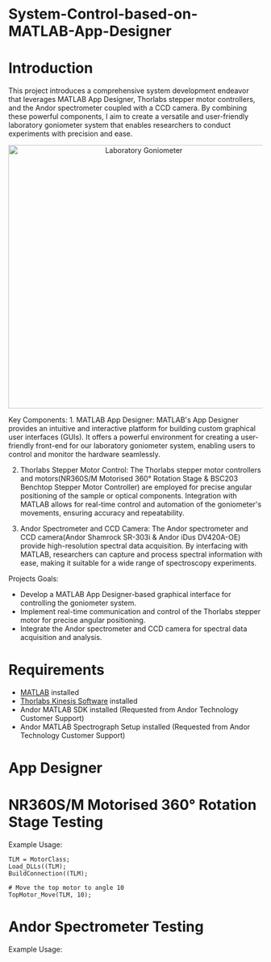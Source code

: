 # System-Control-based-on-MATLAB-App-Designer
# Introduction
This project introduces a comprehensive system development endeavor that leverages MATLAB App Designer, Thorlabs stepper motor controllers, and the Andor spectrometer coupled with a CCD camera. By combining these powerful components, I aim to create a versatile and user-friendly laboratory goniometer system that enables researchers to conduct experiments with precision and ease.
<p align="center">
<img width="521" alt="Laboratory Goniometer" src="https://github.com/Jgan0290/System-Control-based-on-MATLAB-App-Designer/assets/72658054/86d8d5d3-a6bb-4b82-bb1e-2f07b931431c">
</p>
Key Components:
1. MATLAB App Designer: MATLAB's App Designer provides an intuitive and interactive platform for building custom graphical user interfaces (GUIs). It offers a powerful environment for creating a user-friendly front-end for our laboratory goniometer system, enabling users to control and monitor the hardware seamlessly.

2. Thorlabs Stepper Motor Control: The Thorlabs stepper motor controllers and motors(NR360S/M Motorised 360° Rotation Stage & BSC203 Benchtop Stepper Motor Controller) are employed for precise angular positioning of the sample or optical components. Integration with MATLAB allows for real-time control and automation of the goniometer's movements, ensuring accuracy and repeatability.

3. Andor Spectrometer and CCD Camera: The Andor spectrometer and CCD camera(Andor Shamrock SR-303i & Andor iDus DV420A-OE) provide high-resolution spectral data acquisition. By interfacing with MATLAB, researchers can capture and process spectral information with ease, making it suitable for a wide range of spectroscopy experiments.

Projects Goals:
- Develop a MATLAB App Designer-based graphical interface for controlling the goniometer system.
- Implement real-time communication and control of the Thorlabs stepper motor for precise angular positioning.
- Integrate the Andor spectrometer and CCD camera for spectral data acquisition and analysis.

# Requirements
- [MATLAB](https://www.mathworks.com/products/matlab.html) installed
- [Thorlabs Kinesis Software](https://www.thorlabs.com/newgrouppage9.cfm?objectgroup_id=10285) installed 
- Andor MATLAB SDK installed (Requested from Andor Technology Customer Support)
- Andor MATLAB Spectrograph Setup installed (Requested from Andor Technology Customer Support)

# App Designer

# NR360S/M Motorised 360° Rotation Stage Testing
Example Usage:
```
TLM = MotorClass;
Load_DLLs((TLM);
BuildConnection((TLM);

# Move the top motor to angle 10
TopMotor_Move(TLM, 10);
```

# Andor Spectrometer Testing
Example Usage:
